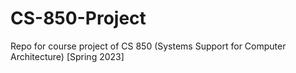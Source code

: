 # CS-850-Project
Repo for course project of CS 850 (Systems Support for Computer Architecture) [Spring 2023]
